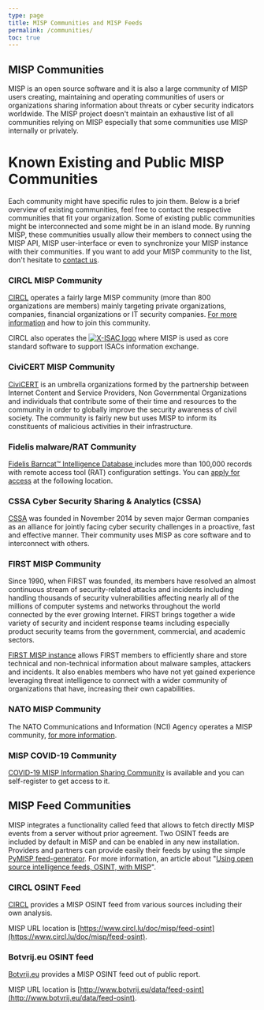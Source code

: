 ```yaml
---
type: page
title: MISP Communities and MISP Feeds
permalink: /communities/
toc: true
---
```


## MISP Communities

MISP is an open source software and it is also a large community of MISP users creating, maintaining and operating communities of users or organizations sharing information about threats or cyber security indicators worldwide. The MISP project doesn't maintain an exhaustive list of all communities relying on MISP especially that some communities use MISP internally or privately.

# Known Existing and Public MISP Communities

Each community might have specific rules to join them. Below is a brief overview of existing communities, feel free to contact the respective communities that fit your organization. Some of existing public communities might be interconnected and some might be in an island mode. By running MISP, these communities usually allow their members to connect using the MISP API, MISP user-interface or even to synchronize your MISP instance with their communities. If you want to add your MISP community to the list, don't hesitate to [contact us](mailto:info@misp-project.org).

### CIRCL MISP Community

[CIRCL](https://www.circl.lu) operates a fairly large MISP community (more than 800 organizations are members) mainly targeting private organizations, companies, financial organizations or IT security companies. [For more information](https://www.circl.lu/services/misp-malware-information-sharing-platform) and how to join this community.

CIRCL also operates the [![X-ISAC logo](/img/x-isac-logo-small.png)](https://www.x-isac.org/) where MISP is used as core standard software to support ISACs information exchange.

### CiviCERT MISP Community

[CiviCERT](https://civicert.org/) is an umbrella organizations formed by the partnership between Internet Content and Service Providers, Non Governmental Organizations and individuals that contribute some of their time and resources to the community in order to globally improve the security awareness of civil society. The community is fairly new but uses MISP to inform its constituents of malicious activities in their infrastructure.

### Fidelis malware/RAT Community

[Fidelis Barncat™ Intelligence Database ](https://www.fidelissecurity.com/resources/fidelis-barncat) includes more than 100,000 records with remote access tool (RAT) configuration settings. You can [apply for access](https://www.fidelissecurity.com/resources/fidelis-barncat) at the following location.

### CSSA Cyber Security Sharing & Analytics (CSSA)

[CSSA](https://www.cssa.de/) was founded in November 2014 by seven major German companies as an alliance for jointly facing cyber security challenges in a proactive, fast and effective manner. Their community uses MISP as core software and to interconnect with others.

### FIRST MISP Community

Since 1990, when FIRST was founded, its members have resolved an almost continuous stream of security-related attacks and incidents including handling thousands of security vulnerabilities affecting nearly all of the millions of computer systems and networks throughout the world connected by the ever growing Internet.  FIRST brings together a wide variety of security and incident response teams including especially product security teams from the government, commercial, and academic sectors.

[FIRST MISP instance](https://www.first.org/global/sigs/information-sharing/misp) allows FIRST members to efficiently share and store technical and non-technical information about malware samples, attackers and incidents. It also enables members who have not yet gained experience leveraging threat intelligence to connect with a wider community of organizations that have, increasing their own capabilities.

### NATO MISP Community

The NATO Communications and Information (NCI) Agency operates a MISP community, [for more information](https://www.ncia.nato.int/Documents/Agency%20publications/Malware%20Information%20Sharing%20Platform%20(MISP).pdf).

### MISP COVID-19 Community

[COVID-19 MISP Information Sharing Community](/covid-19-misp/) is available and you can self-register to get access to it.

## MISP Feed Communities

MISP integrates a functionality called feed that allows to fetch directly MISP events from a server without prior agreement. Two OSINT feeds are included by default in MISP and can be enabled in any new installation. Providers and partners can provide easily their feeds by using the simple [PyMISP feed-generator](https://github.com/MISP/PyMISP/tree/master/examples/feed-generator). For more information, an article about "[Using open source intelligence feeds, OSINT, with MISP](https://www.vanimpe.eu/2016/03/23/using-open-source-intelligence-osint-with-misp/)".

### CIRCL OSINT Feed

[CIRCL](https://www.circl.lu/) provides a MISP OSINT feed from various sources including their own analysis.

MISP URL location is [https://www.circl.lu/doc/misp/feed-osint](https://www.circl.lu/doc/misp/feed-osint).

### Botvrij.eu OSINT feed

[Botvrij.eu](https://www.botvrij.eu/) provides a MISP OSINT feed out of public report.

MISP URL location is [http://www.botvrij.eu/data/feed-osint](http://www.botvrij.eu/data/feed-osint).

